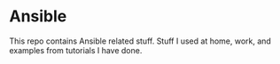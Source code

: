 # Ansible

This repo contains Ansible related stuff. Stuff I used at home, work, and examples from tutorials I have done.
